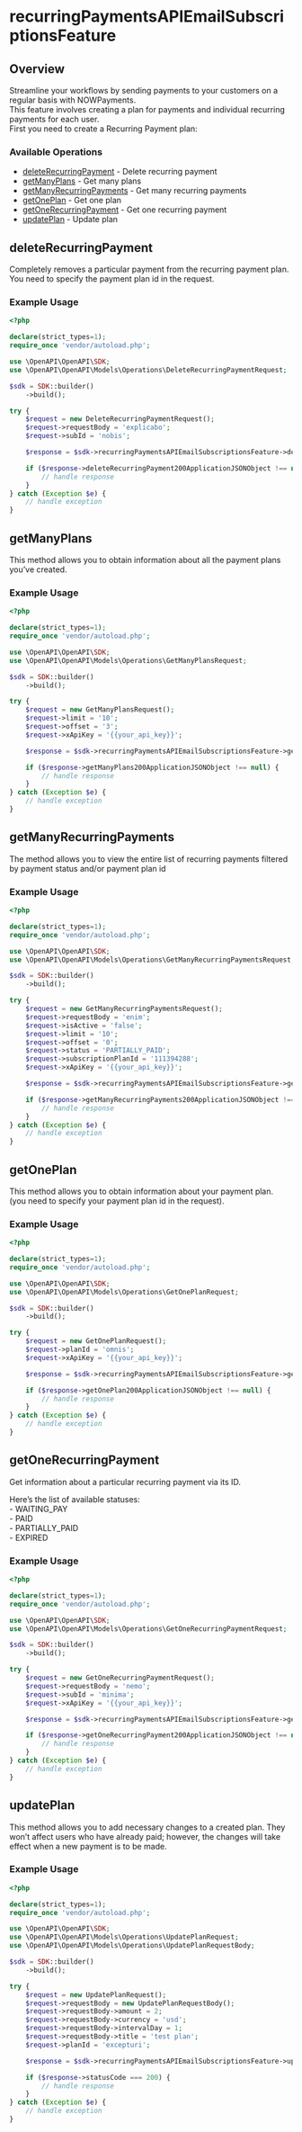 # recurringPaymentsAPIEmailSubscriptionsFeature

## Overview

Streamline your workflows by sending payments to your customers on a regular basis with NOWPayments.  
This feature involves creating a plan for payments and individual recurring payments for each user.  
First you need to create a Recurring Payment plan:

### Available Operations

* [deleteRecurringPayment](#deleterecurringpayment) - Delete recurring payment
* [getManyPlans](#getmanyplans) - Get many plans
* [getManyRecurringPayments](#getmanyrecurringpayments) - Get many recurring payments
* [getOnePlan](#getoneplan) - Get one plan
* [getOneRecurringPayment](#getonerecurringpayment) - Get one recurring payment
* [updatePlan](#updateplan) - Update plan

## deleteRecurringPayment

Completely removes a particular payment from the recurring payment plan.  
You need to specify the payment plan id in the request.

### Example Usage

```php
<?php

declare(strict_types=1);
require_once 'vendor/autoload.php';

use \OpenAPI\OpenAPI\SDK;
use \OpenAPI\OpenAPI\Models\Operations\DeleteRecurringPaymentRequest;

$sdk = SDK::builder()
    ->build();

try {
    $request = new DeleteRecurringPaymentRequest();
    $request->requestBody = 'explicabo';
    $request->subId = 'nobis';

    $response = $sdk->recurringPaymentsAPIEmailSubscriptionsFeature->deleteRecurringPayment($request);

    if ($response->deleteRecurringPayment200ApplicationJSONObject !== null) {
        // handle response
    }
} catch (Exception $e) {
    // handle exception
}
```

## getManyPlans

This method allows you to obtain information about all the payment plans you’ve created.

### Example Usage

```php
<?php

declare(strict_types=1);
require_once 'vendor/autoload.php';

use \OpenAPI\OpenAPI\SDK;
use \OpenAPI\OpenAPI\Models\Operations\GetManyPlansRequest;

$sdk = SDK::builder()
    ->build();

try {
    $request = new GetManyPlansRequest();
    $request->limit = '10';
    $request->offset = '3';
    $request->xApiKey = '{{your_api_key}}';

    $response = $sdk->recurringPaymentsAPIEmailSubscriptionsFeature->getManyPlans($request);

    if ($response->getManyPlans200ApplicationJSONObject !== null) {
        // handle response
    }
} catch (Exception $e) {
    // handle exception
}
```

## getManyRecurringPayments

The method allows you to view the entire list of recurring payments filtered by payment status and/or payment plan id

### Example Usage

```php
<?php

declare(strict_types=1);
require_once 'vendor/autoload.php';

use \OpenAPI\OpenAPI\SDK;
use \OpenAPI\OpenAPI\Models\Operations\GetManyRecurringPaymentsRequest;

$sdk = SDK::builder()
    ->build();

try {
    $request = new GetManyRecurringPaymentsRequest();
    $request->requestBody = 'enim';
    $request->isActive = 'false';
    $request->limit = '10';
    $request->offset = '0';
    $request->status = 'PARTIALLY_PAID';
    $request->subscriptionPlanId = '111394288';
    $request->xApiKey = '{{your_api_key}}';

    $response = $sdk->recurringPaymentsAPIEmailSubscriptionsFeature->getManyRecurringPayments($request);

    if ($response->getManyRecurringPayments200ApplicationJSONObject !== null) {
        // handle response
    }
} catch (Exception $e) {
    // handle exception
}
```

## getOnePlan

This method allows you to obtain information about your payment plan.  
(you need to specify your payment plan id in the request).

### Example Usage

```php
<?php

declare(strict_types=1);
require_once 'vendor/autoload.php';

use \OpenAPI\OpenAPI\SDK;
use \OpenAPI\OpenAPI\Models\Operations\GetOnePlanRequest;

$sdk = SDK::builder()
    ->build();

try {
    $request = new GetOnePlanRequest();
    $request->planId = 'omnis';
    $request->xApiKey = '{{your_api_key}}';

    $response = $sdk->recurringPaymentsAPIEmailSubscriptionsFeature->getOnePlan($request);

    if ($response->getOnePlan200ApplicationJSONObject !== null) {
        // handle response
    }
} catch (Exception $e) {
    // handle exception
}
```

## getOneRecurringPayment

Get information about a particular recurring payment via its ID.

Here’s the list of available statuses:  
\- WAITING_PAY  
\- PAID  
\- PARTIALLY_PAID  
\- EXPIRED

### Example Usage

```php
<?php

declare(strict_types=1);
require_once 'vendor/autoload.php';

use \OpenAPI\OpenAPI\SDK;
use \OpenAPI\OpenAPI\Models\Operations\GetOneRecurringPaymentRequest;

$sdk = SDK::builder()
    ->build();

try {
    $request = new GetOneRecurringPaymentRequest();
    $request->requestBody = 'nemo';
    $request->subId = 'minima';
    $request->xApiKey = '{{your_api_key}}';

    $response = $sdk->recurringPaymentsAPIEmailSubscriptionsFeature->getOneRecurringPayment($request);

    if ($response->getOneRecurringPayment200ApplicationJSONObject !== null) {
        // handle response
    }
} catch (Exception $e) {
    // handle exception
}
```

## updatePlan

This method allows you to add necessary changes to a created plan. They won’t affect users who have already paid; however, the changes will take effect when a new payment is to be made.

### Example Usage

```php
<?php

declare(strict_types=1);
require_once 'vendor/autoload.php';

use \OpenAPI\OpenAPI\SDK;
use \OpenAPI\OpenAPI\Models\Operations\UpdatePlanRequest;
use \OpenAPI\OpenAPI\Models\Operations\UpdatePlanRequestBody;

$sdk = SDK::builder()
    ->build();

try {
    $request = new UpdatePlanRequest();
    $request->requestBody = new UpdatePlanRequestBody();
    $request->requestBody->amount = 2;
    $request->requestBody->currency = 'usd';
    $request->requestBody->intervalDay = 1;
    $request->requestBody->title = 'test plan';
    $request->planId = 'excepturi';

    $response = $sdk->recurringPaymentsAPIEmailSubscriptionsFeature->updatePlan($request);

    if ($response->statusCode === 200) {
        // handle response
    }
} catch (Exception $e) {
    // handle exception
}
```
